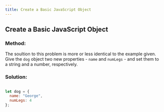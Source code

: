 ```yaml
---
title: Create a Basic JavaScript Object
---
```

## Create a Basic JavaScript Object

### Method:

The soultion to this problem is more or less identical to the example given.
Give the `dog` object two new properties - `name` and `numLegs` -  and set them to a string and a number, respectively.

### Solution:

```javascript

let dog = {
  name: "George",
  numLegs: 4
};

```

